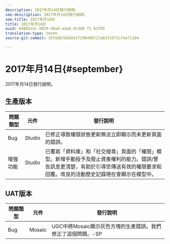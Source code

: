 ```yaml
---
description: 2017年月14日發行說明。
seo-description: 2017年月14日發行說明。
seo-title: 2017年月14日
title: 2017年月14日
uuid: 6d802e5c-b029-40ad-ada6-dc380 f1 bCFD5
translation-type: tm+mt
source-git-commit: 35feb87bb82d1f298496717a65f1972cf4e71104

---
```



# 2017年月14日{#september}

2017年月14日發行說明。

## 生產版本

| **問題類型** | **元件** | **發行說明** |
|---|---|---|
| Bug | Studio | 已修正導致權限狀態更新無法立即顯示而未更新頁面的錯誤。 |
| 增強功能 | Studio | 已覆寫「資料庫」和「社交搜尋」頁面的「權限」模型。新增手動授予及廢止資產權利的能力。錯誤/警告訊息更清楚，有助於引導您傳送有效的權限要求和回覆。改良的活動歷史記錄現在會顯示在模型中。 |

## UAT版本

| **問題類型** | **元件** | **發行說明** |
|---|---|---|
| Bug | Mosaic | UGC中將Mosaic顯示灰色方塊的生產錯誤。我們修正了這個問題。-SP |

